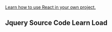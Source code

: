 
[Learn how to use React in your own project.](http://facebook.github.io/react/docs/getting-started.html)

## Jquery Source Code Learn Load

